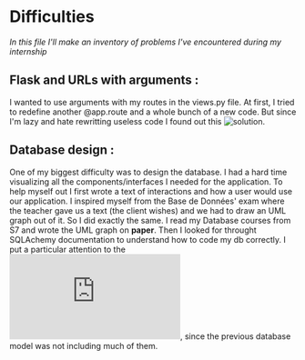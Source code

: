# Difficulties 

*In this file I'll make an inventory of problems I've encountered during my internship*

## Flask and URLs with arguments :

I wanted to use arguments with my routes in the views.py file. At first, I tried to redefine another @app.route and a whole bunch of a new code. But since I'm lazy and hate rewritting useless code I found out this ![solution](https://stackoverflow.com/questions/7478366/create-dynamic-urls-in-flask-with-url-for).



## Database design :

One of my biggest difficulty was to design the database. I had a hard time visualizing all the components/interfaces I needed for the application. 
To help myself out I first wrote a text of interactions and how a user would use our application. I inspired myself from the Base de Données' exam where the teacher gave us a text (the client wishes) and we had to draw an UML graph out of it.
So I did exactly the same. I read my Database courses from S7 and wrote the UML graph on **paper**. Then I looked for throught SQLAchemy documentation to understand how to code my db correctly.
I put a particular attention to the ![relationships](https://docs.sqlalchemy.org/en/14/orm/basic_relationships.html?highlight=association#many-to-many), since the previous database model was not including much of them.


